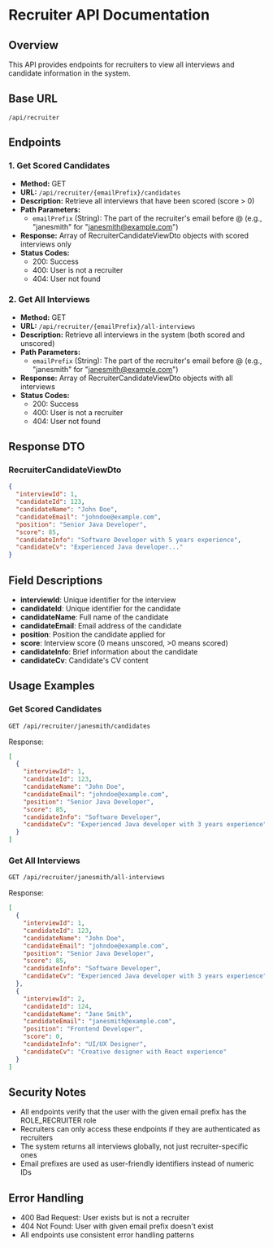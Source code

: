 # Recruiter API Documentation

## Overview
This API provides endpoints for recruiters to view all interviews and candidate information in the system.

## Base URL
`/api/recruiter`

## Endpoints

### 1. Get Scored Candidates
- **Method:** GET
- **URL:** `/api/recruiter/{emailPrefix}/candidates`
- **Description:** Retrieve all interviews that have been scored (score > 0)
- **Path Parameters:**
  - `emailPrefix` (String): The part of the recruiter's email before @ (e.g., "janesmith" for "janesmith@example.com")
- **Response:** Array of RecruiterCandidateViewDto objects with scored interviews only
- **Status Codes:**
  - 200: Success
  - 400: User is not a recruiter
  - 404: User not found

### 2. Get All Interviews
- **Method:** GET
- **URL:** `/api/recruiter/{emailPrefix}/all-interviews`
- **Description:** Retrieve all interviews in the system (both scored and unscored)
- **Path Parameters:**
  - `emailPrefix` (String): The part of the recruiter's email before @ (e.g., "janesmith" for "janesmith@example.com")
- **Response:** Array of RecruiterCandidateViewDto objects with all interviews
- **Status Codes:**
  - 200: Success
  - 400: User is not a recruiter
  - 404: User not found

## Response DTO

### RecruiterCandidateViewDto
```json
{
  "interviewId": 1,
  "candidateId": 123,
  "candidateName": "John Doe",
  "candidateEmail": "johndoe@example.com",
  "position": "Senior Java Developer",
  "score": 85,
  "candidateInfo": "Software Developer with 5 years experience",
  "candidateCv": "Experienced Java developer..."
}
```

## Field Descriptions
- **interviewId**: Unique identifier for the interview
- **candidateId**: Unique identifier for the candidate
- **candidateName**: Full name of the candidate
- **candidateEmail**: Email address of the candidate
- **position**: Position the candidate applied for
- **score**: Interview score (0 means unscored, >0 means scored)
- **candidateInfo**: Brief information about the candidate
- **candidateCv**: Candidate's CV content

## Usage Examples

### Get Scored Candidates
```bash
GET /api/recruiter/janesmith/candidates
```

Response:
```json
[
  {
    "interviewId": 1,
    "candidateId": 123,
    "candidateName": "John Doe",
    "candidateEmail": "johndoe@example.com",
    "position": "Senior Java Developer",
    "score": 85,
    "candidateInfo": "Software Developer",
    "candidateCv": "Experienced Java developer with 3 years experience"
  }
]
```

### Get All Interviews
```bash
GET /api/recruiter/janesmith/all-interviews
```

Response:
```json
[
  {
    "interviewId": 1,
    "candidateId": 123,
    "candidateName": "John Doe",
    "candidateEmail": "johndoe@example.com",
    "position": "Senior Java Developer",
    "score": 85,
    "candidateInfo": "Software Developer",
    "candidateCv": "Experienced Java developer with 3 years experience"
  },
  {
    "interviewId": 2,
    "candidateId": 124,
    "candidateName": "Jane Smith",
    "candidateEmail": "janesmith@example.com",
    "position": "Frontend Developer",
    "score": 0,
    "candidateInfo": "UI/UX Designer",
    "candidateCv": "Creative designer with React experience"
  }
]
```

## Security Notes
- All endpoints verify that the user with the given email prefix has the ROLE_RECRUITER role
- Recruiters can only access these endpoints if they are authenticated as recruiters
- The system returns all interviews globally, not just recruiter-specific ones
- Email prefixes are used as user-friendly identifiers instead of numeric IDs

## Error Handling
- 400 Bad Request: User exists but is not a recruiter
- 404 Not Found: User with given email prefix doesn't exist
- All endpoints use consistent error handling patterns